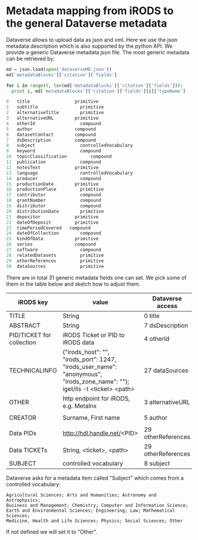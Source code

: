 # Metadata mapping from iRODS to the general Dataverse metadata

Dataverse allows to upload data as json and xml. Here we use the json metadata description which is also supported by the python API.
We provide a generic Dataverse metadata json file. The most generic metadata can be retrieved by:

```py 
md = json.load(open('dataverseMD.json'))
md['metadataBlocks']['citation']['fields']

for i in range(0, len(md['metadataBlocks']['citation']['fields'])):
  print i, md['metadataBlocks']['citation']['fields'][i]['typeName']

0 	title 		          primitive
1 	subtitle 		        primitive
2 	alternativeTitle 		primitive
3 	alternativeURL 		  primitive
4 	otherId 		        compound
5 	author 		          compound
6 	datasetContact 		  compound
7 	dsDescription 		  compound
8 	subject 		        controlledVocabulary
9 	keyword 		        compound
10 	topicClassification 		compound
11 	publication 		    compound
12 	notesText 		      primitive
13 	language 		        controlledVocabulary
14 	producer 		        compound
15 	productionDate 		  primitive
16 	productionPlace 		primitive
17 	contributor 		    compound
18 	grantNumber 		    compound
19 	distributor 		    compound
20 	distributionDate 		primitive
21 	depositor 		      primitive
22 	dateOfDeposit 		  primitive
23 	timePeriodCovered   compound
24 	dateOfCollection 		compound
25 	kindOfData 		      primitive
26 	series 		          compound
27 	software 		        compound
28 	relatedDatasets 		primitive
29 	otherReferences 		primitive
30 	dataSources 		    primitive
```
There are in total 31 generic metadata fields one can set. We pick some of them in the table below and sketch how to adjust them.

iRODS key | value | Dataverse access 
------|--------------|-----
TITLE | String | 0  title
ABSTRACT  | String  | 7   dsDescription
PID/TICKET for collection |iRODS Ticket or PID to iRODS data |  4 	otherId
TECHNICALINFO |{"irods_host": "", "irods_port": 1247, "irods_user_name": "anonymous", "irods_zone_name": ""}; iget/ils -t \<ticket\> \<path\>|27 	dataSources
OTHER | http endpoint for iRODS, e.g. Metalnx | 3 alternativeURL
  | |
CREATOR | Surname, First name  | 5 	author
  | |
Data PIDs | http://hdl.handle.net/<PID\> | 29 	otherReferences
Data TICKETs  |  String, \<ticket\>, \<path\> | 29 	otherReferences
SUBJECT | controlled vocabulary | 8 	subject

Dataverse asks for a metadata item called "Subject" which comes from a controlled vocabulary:
```
Agricultural Sciences; Arts and Humanities; Astronomy and Astrophysics; 
Business and Management; Chemistry; Computer and Information Science; 
Earth and Environmental Sciences; Engineering; Law; Mathematical Sciences; 
Medicine, Health and Life Sciences; Physics; Social Sciences; Other
```
If not defined we will set it to "Other".
